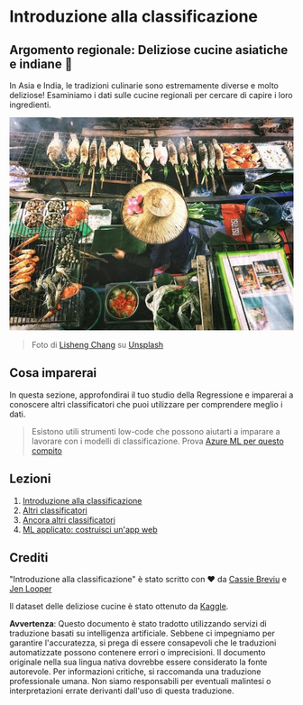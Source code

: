 # Introduzione alla classificazione

## Argomento regionale: Deliziose cucine asiatiche e indiane 🍜

In Asia e India, le tradizioni culinarie sono estremamente diverse e molto deliziose! Esaminiamo i dati sulle cucine regionali per cercare di capire i loro ingredienti.

![Venditore di cibo thailandese](../../../translated_images/thai-food.c47a7a7f9f05c21892a1f9dc7bf30669e6d18dfda420c5c7ebb4153f6a304edd.it.jpg)
> Foto di <a href="https://unsplash.com/@changlisheng?utm_source=unsplash&utm_medium=referral&utm_content=creditCopyText">Lisheng Chang</a> su <a href="https://unsplash.com/s/photos/asian-food?utm_source=unsplash&utm_medium=referral&utm_content=creditCopyText">Unsplash</a>
  
## Cosa imparerai

In questa sezione, approfondirai il tuo studio della Regressione e imparerai a conoscere altri classificatori che puoi utilizzare per comprendere meglio i dati.

> Esistono utili strumenti low-code che possono aiutarti a imparare a lavorare con i modelli di classificazione. Prova [Azure ML per questo compito](https://docs.microsoft.com/learn/modules/create-classification-model-azure-machine-learning-designer/?WT.mc_id=academic-77952-leestott)

## Lezioni

1. [Introduzione alla classificazione](1-Introduction/README.md)
2. [Altri classificatori](2-Classifiers-1/README.md)
3. [Ancora altri classificatori](3-Classifiers-2/README.md)
4. [ML applicato: costruisci un'app web](4-Applied/README.md)

## Crediti

"Introduzione alla classificazione" è stato scritto con ♥️ da [Cassie Breviu](https://www.twitter.com/cassiebreviu) e [Jen Looper](https://www.twitter.com/jenlooper)

Il dataset delle deliziose cucine è stato ottenuto da [Kaggle](https://www.kaggle.com/hoandan/asian-and-indian-cuisines).

**Avvertenza**:
Questo documento è stato tradotto utilizzando servizi di traduzione basati su intelligenza artificiale. Sebbene ci impegniamo per garantire l'accuratezza, si prega di essere consapevoli che le traduzioni automatizzate possono contenere errori o imprecisioni. Il documento originale nella sua lingua nativa dovrebbe essere considerato la fonte autorevole. Per informazioni critiche, si raccomanda una traduzione professionale umana. Non siamo responsabili per eventuali malintesi o interpretazioni errate derivanti dall'uso di questa traduzione.